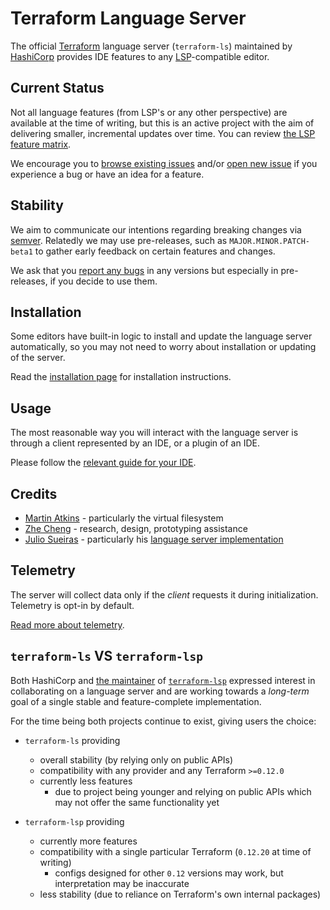 # Terraform Language Server

The official [Terraform](https://www.terraform.io) language server (`terraform-ls`) maintained by [HashiCorp](https://www.hashicorp.com) provides IDE features to any [LSP](https://microsoft.github.io/language-server-protocol/)-compatible editor.

## Current Status

Not all language features (from LSP's or any other perspective) are available
at the time of writing, but this is an active project with the aim of delivering
smaller, incremental updates over time. You can review [the LSP feature matrix]([./docs/features.md]).

We encourage you to [browse existing issues](https://github.com/hashicorp/terraform-ls/issues)
and/or [open new issue](https://github.com/hashicorp/terraform-ls/issues/new/choose)
if you experience a bug or have an idea for a feature.

## Stability

We aim to communicate our intentions regarding breaking changes via [semver](https://semver.org). Relatedly we may use pre-releases, such as `MAJOR.MINOR.PATCH-beta1` to gather early feedback on certain features and changes.

We ask that you [report any bugs](https://github.com/hashicorp/terraform-ls/issues/new/choose) in any versions but especially in pre-releases, if you decide to use them.

## Installation

Some editors have built-in logic to install and update the language server automatically, so you may not need to worry about installation or updating of the server.

Read the [installation page](./docs/installation.md) for installation instructions.

## Usage

The most reasonable way you will interact with the language server
is through a client represented by an IDE, or a plugin of an IDE.

Please follow the [relevant guide for your IDE](./docs/USAGE.md).

## Credits

- [Martin Atkins](https://github.com/apparentlymart) - particularly the virtual filesystem
- [Zhe Cheng](https://github.com/njuCZ) - research, design, prototyping assistance
- [Julio Sueiras](https://github.com/juliosueiras) - particularly his [language server implementation](https://github.com/juliosueiras/terraform-lsp)

## Telemetry

The server will collect data only if the _client_ requests it during initialization. Telemetry is opt-in by default.

[Read more about telemetry](./docs/telemetry.md).

## `terraform-ls` VS `terraform-lsp`

Both HashiCorp and [the maintainer](https://github.com/juliosueiras) of [`terraform-lsp`](https://github.com/juliosueiras/terraform-lsp)
expressed interest in collaborating on a language server and are working
towards a _long-term_ goal of a single stable and feature-complete implementation.

For the time being both projects continue to exist, giving users the choice:

- `terraform-ls` providing
  - overall stability (by relying only on public APIs)
  - compatibility with any provider and any Terraform `>=0.12.0`
  - currently less features
    - due to project being younger and relying on public APIs which may not
      offer the same functionality yet

- `terraform-lsp` providing
  - currently more features
  - compatibility with a single particular Terraform (`0.12.20` at time of writing)
    - configs designed for other `0.12` versions may work, but interpretation may be inaccurate
  - less stability (due to reliance on Terraform's own internal packages)
